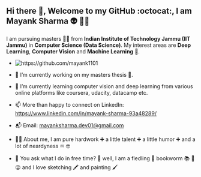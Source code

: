 ## Hi there 👋, Welcome to my GitHub :octocat:, I am Mayank Sharma :alien: :mage_man:

I am pursuing masters :man_student: from **Indian Institute of Technology Jammu (IIT Jammu)** in **Computer Science (Data Science)**. My interest areas are __Deep Learning__, **Computer Vision** and __Machine Learning__ :robot:. 

- <p align="left"> <img src="https://komarev.com/ghpvc/?username=mayank1101" alt="https://github.com/mayank1101" /> </p>

- 🔭 I’m currently working on my masters thesis :book:.
- 🌱 I’m currently learning computer vision and deep learning  from various online platforms like coursera, udacity, datacamp etc.
- 📫 More than happy to connect on LinkedIn: https://www.linkedin.com/in/mayank-sharma-93a48289/
- :mailbox_with_mail: Email: mayanksharma.dev01@gmail.com
- :man_student: About me,  I am pure hardwork :heavy_plus_sign: a little talent :heavy_plus_sign: a little humor :heavy_plus_sign: and a lot of neardyness :infinity: :nerd_face:
- :ear_with_hearing_aid: You ask what I do in free time? :thinking: well, I am a fledling :hatched_chick: bookworm :books:	:bug: :stuck_out_tongue:  and I love sketching :crayon: and painting :paintbrush:

<!--
- :ear_with_hearing_aid: I heard you ask, what qualities do I have? Sorry to upset you :thinking: Multitasking :octopus: avid learner :frog:
- 👯 I’m looking to collaborate on ...
- 🤔 I’m looking for help with ...
- 💬 Ask me about ...
- 😄 Pronouns: ...
- ⚡ Fun fact: ...
-->

<!--
<h1 align="center">Hi there 👋, Welcome to my GitHub :octocat:, I am Mayank Sharma :alien: :mage_man:</h1>
<h3 align="center">I am pursuing masters :man_student: from **Indian Institute of Technology Jammu (IIT Jammu)** in **Computer Science (Data Science)**. My interest areas are __Deep Learning__, **Computer Vision** and __Machine Learning__ :robot:. </h3>
<p align="left"> <img src="https://komarev.com/ghpvc/?username=mayank1101" alt="https://github.com/mayank1101" /> </p>

- 🔭 I’m currently working on ** my masters thesis :book:.**

- 👨‍💻 All of my projects are available at [https://github.com/mayank1101](https://github.com/mayank1101)

- 📝 I regulary write articles on [Deep Learning, Computer Vision and Machine Learning](Deep Learning, Computer Vision and Machine Learning)

- mailbox_with_mail: Email: **mayanksharma.dev01@gmail.com**

<p align="left"><img src="https://konpa.github.io/devicon/devicon.git/icons/c/c-original.svg" alt="c" width="20" height="20"/> <img src="https://konpa.github.io/devicon/devicon.git/icons/cplusplus/cplusplus-original.svg" alt="cplusplus" width="20" height="20"/> <img src="https://konpa.github.io/devicon/devicon.git/icons/d3js/d3js-original.svg" alt="d3js" width="20" height="20"/> <img src="https://konpa.github.io/devicon/devicon.git/icons/django/django-original.svg" alt="django" width="20" height="20"/> <img src="https://konpa.github.io/devicon/devicon.git/icons/python/python-original-wordmark.svg" alt="python" width="20" height="20"/></p><p align="center"> <img src="https://github-readme-stats.vercel.app/api?username=https://github.com/mayank1101&show_icons=true" alt="https://github.com/mayank1101" /> </p>

<p align="center">
<a href="https://linkedin.com/in/https://www.linkedin.com/in/mayank-sharma-93a48289/" target="blank"><img align="center" src="https://cdn.jsdelivr.net/npm/simple-icons@3.0.1/icons/linkedin.svg" alt="https://www.linkedin.com/in/mayank-sharma-93a48289/" height="20" width="20" /></a>
<a href="https://kaggle.com/https://www.kaggle.com/mayank1101sharma" target="blank"><img align="center" src="https://cdn.jsdelivr.net/npm/simple-icons@3.0.1/icons/kaggle.svg" alt="https://www.kaggle.com/mayank1101sharma" height="20" width="20" /></a>
<a href="https://fb.com/https://www.facebook.com/may1101ank" target="blank"><img align="center" src="https://cdn.jsdelivr.net/npm/simple-icons@3.0.1/icons/facebook.svg" alt="https://www.facebook.com/may1101ank" height="20" width="20" /></a>
<a href="https://instagram.com/https://www.instagram.com/sharma.d.mayank/" target="blank"><img align="center" src="https://cdn.jsdelivr.net/npm/simple-icons@3.0.1/icons/instagram.svg" alt="https://www.instagram.com/sharma.d.mayank/" height="20" width="20" /></a>
</p>
-->
